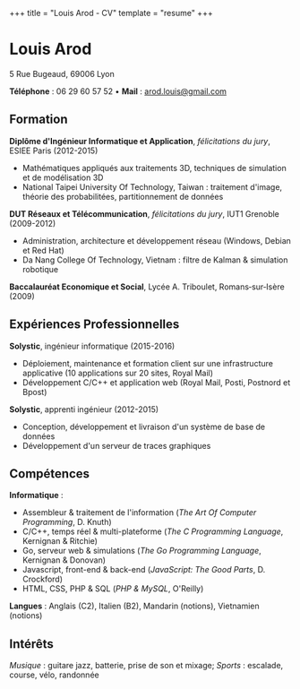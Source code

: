 +++
title = "Louis Arod - CV"
template = "resume"
+++
<!--<div class="picture-container"><image class="picture" src="pictures/IMG_20161108_172525.jpg" /></div>-->
Louis Arod
==========

5 Rue Bugeaud, 69006 Lyon

**Téléphone** : 06 29 60 57 52 • **Mail** : arod.louis@gmail.com

Formation
---------

**Diplôme d'Ingénieur Informatique et Application**, *félicitations du jury*, ESIEE Paris (2012-2015)

-	Mathématiques appliqués aux traitements 3D, techniques de simulation et de modélisation 3D
-	National Taipei University Of Technology, Taiwan : traitement d'image, théorie des probabilitées, partitionnement de données

**DUT Réseaux et Télécommunication**, *félicitations du jury*, IUT1 Grenoble (2009-2012)

-	Administration, architecture et développement réseau (Windows, Debian et Red Hat)
-	Da Nang College Of Technology, Vietnam : filtre de Kalman & simulation robotique

**Baccalauréat Economique et Social**, Lycée A. Triboulet, Romans­‐sur­‐Isère (2009)

Expériences Professionnelles
----------------------------

**Solystic**, ingénieur informatique (2015-2016)

-	Déploiement, maintenance et formation client sur une infrastructure applicative (10 applications sur 20 sites, Royal Mail)
-	Développement C/C++ et application web (Royal Mail, Posti, Postnord et Bpost)

**Solystic**, apprenti ingénieur (2012-2015)

-	Conception, développement et livraison d'un système de base de données
-	Développement d'un serveur de traces graphiques

Compétences
-----------

**Informatique** :

-	Assembleur & traitement de l'information (*The Art Of Computer Programming*, D. Knuth)
-	C/C++, temps réel & multi-plateforme (*The C Programming Language*, Kernignan & Ritchie)
-	Go, serveur web & simulations (*The Go Programming Language*, Kernignan & Donovan)
-	Javascript, front-end & back-end (*JavaScript: The Good Parts*, D. Crockford)
-	HTML, CSS, PHP & SQL (*PHP & MySQL*, O'Reilly)

**Langues** : Anglais (C2), Italien (B2), Mandarin (notions), Vietnamien (notions)

Intérêts
--------

*Musique* : guitare jazz, batterie, prise de son et mixage; *Sports* : escalade, course, vélo, randonnée
